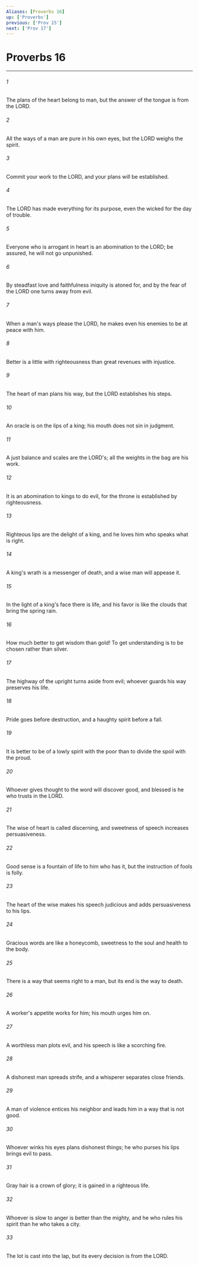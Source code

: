 ```yaml
---
Aliases: [Proverbs 16]
up: ['Proverbs']
previous: ['Prov 15']
next: ['Prov 17']
---
```

# Proverbs 16
***



###### 1 
The plans of the heart belong to man, but the answer of the tongue is from the LORD. 

###### 2 
All the ways of a man are pure in his own eyes, but the LORD weighs the spirit. 

###### 3 
Commit your work to the LORD, and your plans will be established. 

###### 4 
The LORD has made everything for its purpose, even the wicked for the day of trouble. 

###### 5 
Everyone who is arrogant in heart is an abomination to the LORD; be assured, he will not go unpunished. 

###### 6 
By steadfast love and faithfulness iniquity is atoned for, and by the fear of the LORD one turns away from evil. 

###### 7 
When a man's ways please the LORD, he makes even his enemies to be at peace with him. 

###### 8 
Better is a little with righteousness than great revenues with injustice. 

###### 9 
The heart of man plans his way, but the LORD establishes his steps. 

###### 10 
An oracle is on the lips of a king; his mouth does not sin in judgment. 

###### 11 
A just balance and scales are the LORD's; all the weights in the bag are his work. 

###### 12 
It is an abomination to kings to do evil, for the throne is established by righteousness. 

###### 13 
Righteous lips are the delight of a king, and he loves him who speaks what is right. 

###### 14 
A king's wrath is a messenger of death, and a wise man will appease it. 

###### 15 
In the light of a king's face there is life, and his favor is like the clouds that bring the spring rain. 

###### 16 
How much better to get wisdom than gold! To get understanding is to be chosen rather than silver. 

###### 17 
The highway of the upright turns aside from evil; whoever guards his way preserves his life. 

###### 18 
Pride goes before destruction, and a haughty spirit before a fall. 

###### 19 
It is better to be of a lowly spirit with the poor than to divide the spoil with the proud. 

###### 20 
Whoever gives thought to the word will discover good, and blessed is he who trusts in the LORD. 

###### 21 
The wise of heart is called discerning, and sweetness of speech increases persuasiveness. 

###### 22 
Good sense is a fountain of life to him who has it, but the instruction of fools is folly. 

###### 23 
The heart of the wise makes his speech judicious and adds persuasiveness to his lips. 

###### 24 
Gracious words are like a honeycomb, sweetness to the soul and health to the body. 

###### 25 
There is a way that seems right to a man, but its end is the way to death. 

###### 26 
A worker's appetite works for him; his mouth urges him on. 

###### 27 
A worthless man plots evil, and his speech is like a scorching fire. 

###### 28 
A dishonest man spreads strife, and a whisperer separates close friends. 

###### 29 
A man of violence entices his neighbor and leads him in a way that is not good. 

###### 30 
Whoever winks his eyes plans dishonest things; he who purses his lips brings evil to pass. 

###### 31 
Gray hair is a crown of glory; it is gained in a righteous life. 

###### 32 
Whoever is slow to anger is better than the mighty, and he who rules his spirit than he who takes a city. 

###### 33 
The lot is cast into the lap, but its every decision is from the LORD.
